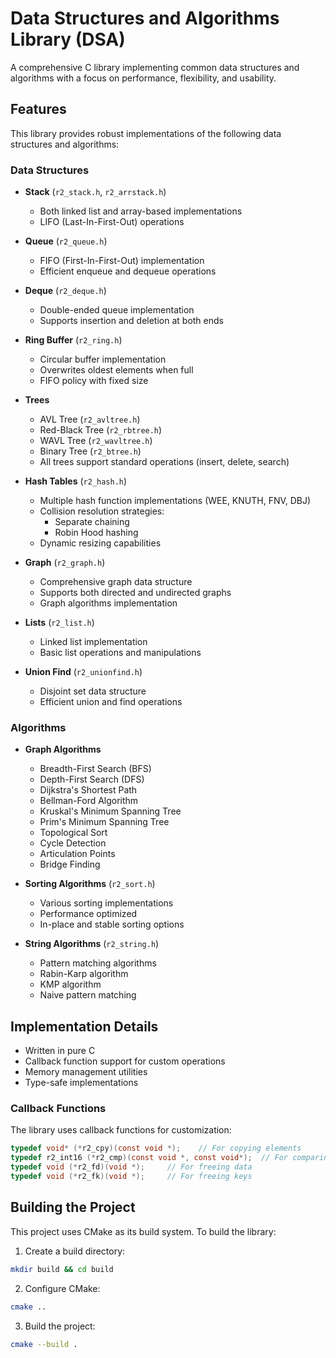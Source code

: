 # Data Structures and Algorithms Library (DSA)

A comprehensive C library implementing common data structures and algorithms with a focus on performance, flexibility, and usability.

## Features

This library provides robust implementations of the following data structures and algorithms:

### Data Structures
- **Stack** (`r2_stack.h`, `r2_arrstack.h`)
  - Both linked list and array-based implementations
  - LIFO (Last-In-First-Out) operations
  
- **Queue** (`r2_queue.h`)
  - FIFO (First-In-First-Out) implementation
  - Efficient enqueue and dequeue operations
  
- **Deque** (`r2_deque.h`)
  - Double-ended queue implementation
  - Supports insertion and deletion at both ends

- **Ring Buffer** (`r2_ring.h`)
  - Circular buffer implementation
  - Overwrites oldest elements when full
  - FIFO policy with fixed size

- **Trees**
  - AVL Tree (`r2_avltree.h`)
  - Red-Black Tree (`r2_rbtree.h`)
  - WAVL Tree (`r2_wavltree.h`)
  - Binary Tree (`r2_btree.h`)
  - All trees support standard operations (insert, delete, search)

- **Hash Tables** (`r2_hash.h`)
  - Multiple hash function implementations (WEE, KNUTH, FNV, DBJ)
  - Collision resolution strategies:
    - Separate chaining
    - Robin Hood hashing
  - Dynamic resizing capabilities

- **Graph** (`r2_graph.h`)
  - Comprehensive graph data structure
  - Supports both directed and undirected graphs
  - Graph algorithms implementation

- **Lists** (`r2_list.h`)
  - Linked list implementation
  - Basic list operations and manipulations

- **Union Find** (`r2_unionfind.h`)
  - Disjoint set data structure
  - Efficient union and find operations

### Algorithms

- **Graph Algorithms**
  - Breadth-First Search (BFS)
  - Depth-First Search (DFS)
  - Dijkstra's Shortest Path
  - Bellman-Ford Algorithm
  - Kruskal's Minimum Spanning Tree
  - Prim's Minimum Spanning Tree
  - Topological Sort
  - Cycle Detection
  - Articulation Points
  - Bridge Finding

- **Sorting Algorithms** (`r2_sort.h`)
  - Various sorting implementations
  - Performance optimized
  - In-place and stable sorting options

- **String Algorithms** (`r2_string.h`)
  - Pattern matching algorithms
  - Rabin-Karp algorithm
  - KMP algorithm
  - Naive pattern matching

## Implementation Details

- Written in pure C
- Callback function support for custom operations
- Memory management utilities
- Type-safe implementations





### Callback Functions

The library uses callback functions for customization:
```c
typedef void* (*r2_cpy)(const void *);    // For copying elements
typedef r2_int16 (*r2_cmp)(const void *, const void*);  // For comparing elements
typedef void (*r2_fd)(void *);     // For freeing data
typedef void (*r2_fk)(void *);     // For freeing keys
```

## Building the Project

This project uses CMake as its build system. To build the library:

1. Create a build directory:
```bash
mkdir build && cd build
```

2. Configure CMake:
```bash
cmake ..
```

3. Build the project:
```bash
cmake --build .
```

